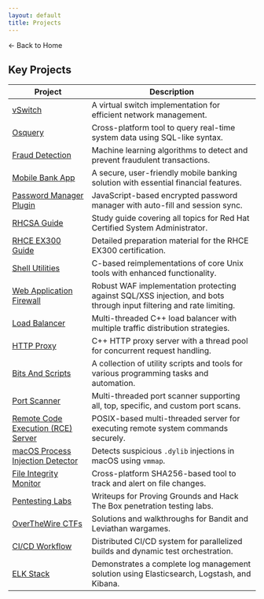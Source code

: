 ```yaml
---
layout: default 
title: Projects
---
```


<a href="https://anish7605.github.io/" style="text-decoration: none;">← Back to Home</a>

## Key Projects

| **Project**                                       | **Description**                                                                                                                                                                                                                                                                                                                                                                                 |
| ------------------------------------------------------- | ----------------------------------------------------------------------------------------------------------------------------------------------------------------------------------------------------------------------------------------------------------------------------------------------------------------------------------------------------------------------------------------------- |
| [vSwitch](https://github.com/anish7605/vswitch) | A virtual switch implementation for efficient network management. |
| [Osquery](https://github.com/anish7605/osquery) | Cross-platform tool to query real-time system data using SQL-like syntax. |
| [Fraud Detection](https://github.com/anish7605/fraud-detection) | Machine learning algorithms to detect and prevent fraudulent transactions. |
| [Mobile Bank App](https://github.com/anish7605/mobile-bank-app) | A secure, user-friendly mobile banking solution with essential financial features. |
| [Password Manager Plugin](https://github.com/anish7605/password-manager-plugin) | JavaScript-based encrypted password manager with auto-fill and session sync. |
| [RHCSA Guide](https://github.com/anish7605/rhcsauide) | Study guide covering all topics for Red Hat Certified System Administrator. |
| [RHCE EX300 Guide](https://github.com/anish7605/rhce-ex300) | Detailed preparation material for the RHCE EX300 certification. |
| [Shell Utilities](https://github.com/anish7605/shell-utilities) | C-based reimplementations of core Unix tools with enhanced functionality. |
| [Web Application Firewall](https://github.com/anish7605/web-application-firewall) | Robust WAF implementation protecting against SQL/XSS injection, and bots through input filtering and rate limiting. |
| [Load Balancer](https://github.com/anish7605/load-balancer) | Multi-threaded C++ load balancer with multiple traffic distribution strategies. |
| [HTTP Proxy](https://github.com/anish7605/http-proxy) | C++ HTTP proxy server with a thread pool for concurrent request handling. |
| [Bits And Scripts](https://github.com/anish7605/bits-and-scripts) | A collection of utility scripts and tools for various programming tasks and automation. |
| [Port Scanner](https://github.com/anish7605/port-scanner) | Multi-threaded port scanner supporting all, top, specific, and custom port scans. |
| [Remote Code Execution (RCE) Server](https://github.com/anish7605/rce-server) | POSIX-based multi-threaded server for executing remote system commands securely. |
| [macOS Process Injection Detector](https://github.com/anish7605/macos-process-injection-detector) | Detects suspicious `.dylib` injections in macOS using `vmmap`. |
| [File Integrity Monitor](https://github.com/anish7605/file-integrity-monitor) | Cross-platform SHA256-based tool to track and alert on file changes. |
| [Pentesting Labs](https://github.com/anish7605/pentesting-labs) | Writeups for Proving Grounds and Hack The Box penetration testing labs. |
| [OverTheWire CTFs](https://github.com/anish7605/overthewire-ctfs) | Solutions and walkthroughs for Bandit and Leviathan wargames. |
| [CI/CD Workflow](https://github.com/anish7605/ci-cd-workflow) | Distributed CI/CD system for parallelized builds and dynamic test orchestration. |
| [ELK Stack](https://github.com/anish7605/elk-stack) | Demonstrates a complete log management solution using Elasticsearch, Logstash, and Kibana. |
